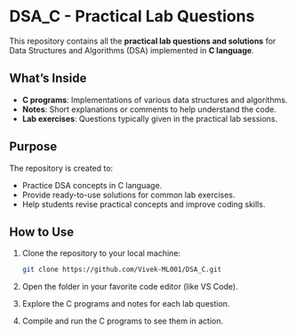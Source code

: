 
# DSA_C - Practical Lab Questions

This repository contains all the **practical lab questions and solutions** for Data Structures and Algorithms (DSA) implemented in **C language**.

## What’s Inside

* **C programs**: Implementations of various data structures and algorithms.
* **Notes**: Short explanations or comments to help understand the code.
* **Lab exercises**: Questions typically given in the practical lab sessions.

## Purpose

The repository is created to:

* Practice DSA concepts in C language.
* Provide ready-to-use solutions for common lab exercises.
* Help students revise practical concepts and improve coding skills.

## How to Use

1. Clone the repository to your local machine:

   ```bash
   git clone https://github.com/Vivek-ML001/DSA_C.git
   ```

2. Open the folder in your favorite code editor (like VS Code).

3. Explore the C programs and notes for each lab question.

4. Compile and run the C programs to see them in action.


